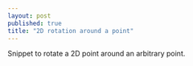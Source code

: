 ```yaml
---
layout: post
published: true
title: "2D rotation around a point"
---
```


Snippet to rotate a 2D point around an arbitrary point.
<script src="https://gist.github.com/4020404.js"></script>
